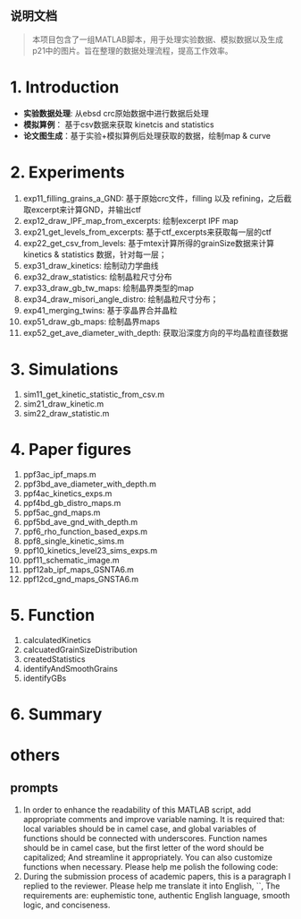 说明文档
----
> 本项目包含了一组MATLAB脚本，用于处理实验数据、模拟数据以及生成p21中的图片。旨在整理的数据处理流程，提高工作效率。

# 1. Introduction
- **实验数据处理**: 从ebsd crc原始数据中进行数据后处理
- **模拟算例**： 基于csv数据来获取 kinetcis and statistics
- **论文图生成**：基于实验+模拟算例后处理获取的数据，绘制map & curve

# 2. Experiments
1. exp11_filling_grains_a_GND: 基于原始crc文件，filling 以及 refining，之后截取excerpt来计算GND，并输出ctf
2. exp12_draw_IPF_map_from_excerpts: 绘制excerpt IPF map
3. exp21_get_levels_from_excerpts: 基于ctf_excerpts来获取每一层的ctf
4. exp22_get_csv_from_levels: 基于mtex计算所得的grainSize数据来计算kinetics & statistics 数据，针对每一层；
5. exp31_draw_kinetics: 绘制动力学曲线
6. exp32_draw_statistics: 绘制晶粒尺寸分布
7. exp33_draw_gb_tw_maps: 绘制晶界类型的map
8. exp34_draw_misori_angle_distro: 绘制晶粒尺寸分布；
9. exp41_merging_twins: 基于孪晶界合并晶粒
10. exp51_draw_gb_maps: 绘制晶界maps
11. exp52_get_ave_diameter_with_depth: 获取沿深度方向的平均晶粒直径数据

# 3. Simulations
1. sim11_get_kinetic_statistic_from_csv.m
2. sim21_draw_kinetic.m
3. sim22_draw_statistic.m

# 4. Paper figures
1. ppf3ac_ipf_maps.m
2. ppf3bd_ave_diameter_with_depth.m
3. ppf4ac_kinetics_exps.m
4. ppf4bd_gb_distro_maps.m
5. ppf5ac_gnd_maps.m
6. ppf5bd_ave_gnd_with_depth.m
7. ppf6_rho_function_based_exps.m
8. ppf8_single_kinetic_sims.m
9. ppf10_kinetics_level23_sims_exps.m
10. ppf11_schematic_image.m
11. ppf12ab_ipf_maps_GSNTA6.m
12. ppf12cd_gnd_maps_GNSTA6.m

# 5. Function
1. calculatedKinetics
2. calcuatedGrainSizeDistribution
3. createdStatistics
4. identifyAndSmoothGrains
5. identifyGBs

# 6. Summary

# others
## prompts
1. In order to enhance the readability of this MATLAB script, add appropriate comments and improve variable naming. It is required that: local variables should be in camel case, and global variables of functions should be connected with underscores. Function names should be in camel case, but the first letter of the word should be capitalized; And streamline it appropriately. You can also customize functions when necessary. Please help me polish the following code:
2. During the submission process of academic papers, this is a paragraph I replied to the reviewer. Please help me translate it into English, ``, The requirements are: euphemistic tone, authentic English language, smooth logic, and conciseness.